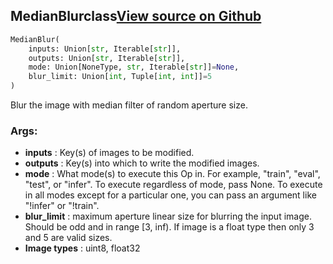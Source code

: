 ## MedianBlur<span class="tag">class</span><a class="sourcelink" href=https://github.com/fastestimator/fastestimator/blob/r1.1/fastestimator/op/numpyop/univariate/median_blur.py/#L24-L47>View source on Github</a>
```python
MedianBlur(
	inputs: Union[str, Iterable[str]],
	outputs: Union[str, Iterable[str]],
	mode: Union[NoneType, str, Iterable[str]]=None,
	blur_limit: Union[int, Tuple[int, int]]=5
)
```
Blur the image with median filter of random aperture size.


<h3>Args:</h3>

* **inputs** :  Key(s) of images to be modified.
* **outputs** :  Key(s) into which to write the modified images.
* **mode** :  What mode(s) to execute this Op in. For example, "train", "eval", "test", or "infer". To execute        regardless of mode, pass None. To execute in all modes except for a particular one, you can pass an argument        like "!infer" or "!train".
* **blur_limit** :  maximum aperture linear size for blurring the input image. Should be odd and in range [3, inf).        If image is a float type then only 3 and 5 are valid sizes.
* **Image types** :     uint8, float32



